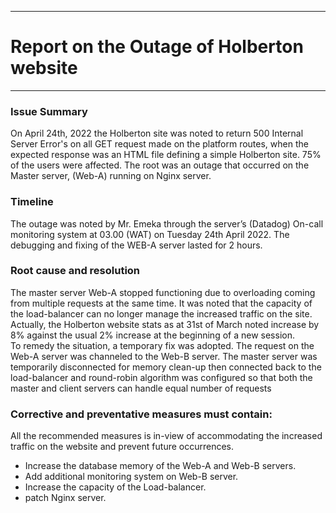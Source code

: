 ------------
# Report on the Outage of Holberton website
------------

### Issue Summary
On  April 24th, 2022 the Holberton site was noted to return 500 Internal Server Error's  on all GET request made on the platform routes, when the expected response was an HTML file defining a simple Holberton site. 75% of the users were affected. The root was an outage that occurred on the Master server, (Web-A) running on Nginx server.

### Timeline
The outage was noted by Mr. Emeka through the server’s (Datadog) On-call monitoring system at 03.00 (WAT) on Tuesday 24th April 2022. The debugging and fixing of the WEB-A server lasted for 2 hours. 

### Root cause and resolution
The master server Web-A stopped functioning due to overloading coming from multiple requests at the same time. It was noted that the capacity of the load-balancer can no longer manage the increased traffic on the site. Actually, the Holberton website stats as at 31st of March noted increase by 8% against the usual 2% increase at the beginning of a new session.  
To remedy the situation, a temporary fix was adopted. The request on the Web-A server was channeled to the Web-B server. The master server was temporarily disconnected for memory clean-up then connected back to the load-balancer and round-robin algorithm was configured so that both the master and client servers can handle equal number of requests

### Corrective and preventative measures must contain:
All the recommended measures is in-view of accommodating the increased traffic on the website and prevent future occurrences.
-	Increase the database memory of the Web-A and Web-B servers.  
-	Add additional monitoring system on Web-B server.
-	Increase the capacity of the Load-balancer.
-	patch Nginx server.

